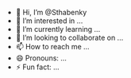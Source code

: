 - 👋 Hi, I’m @Sthabenky
- 👀 I’m interested in ...
- 🌱 I’m currently learning ...
- 💞️ I’m looking to collaborate on ...
- 📫 How to reach me ...
- 😄 Pronouns: ...
- ⚡ Fun fact: ...

<!---
Sthabenky/Sthabenky is a ✨ special ✨ repository because its `README.md` (this file) appears on your GitHub profile.
You can click the Preview link to take a look at your changes.
--->
